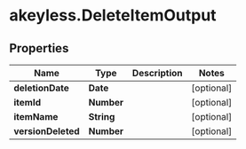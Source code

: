 # akeyless.DeleteItemOutput

## Properties

Name | Type | Description | Notes
------------ | ------------- | ------------- | -------------
**deletionDate** | **Date** |  | [optional] 
**itemId** | **Number** |  | [optional] 
**itemName** | **String** |  | [optional] 
**versionDeleted** | **Number** |  | [optional] 


